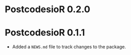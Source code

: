 # PostcodesioR 0.2.0

# PostcodesioR 0.1.1

* Added a `NEWS.md` file to track changes to the package.



